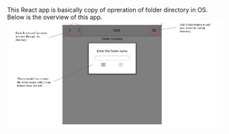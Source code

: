 This React app is basically copy of opreration of folder directory in OS.
Below is the overview of this app.
![alt text](https://github.com/coderrajput/folder-directory/blob/master/description.png)
